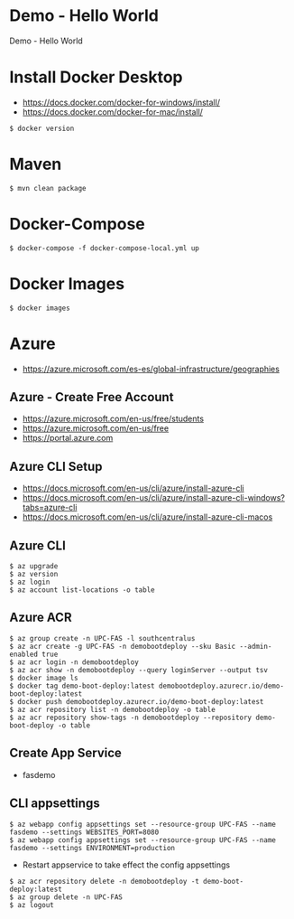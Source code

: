 # Demo - Hello World
Demo - Hello World

# Install Docker Desktop
- https://docs.docker.com/docker-for-windows/install/
- https://docs.docker.com/docker-for-mac/install/
```
$ docker version
```

# Maven
```
$ mvn clean package
```

# Docker-Compose
```
$ docker-compose -f docker-compose-local.yml up
```

# Docker Images
```
$ docker images
```

# Azure
- https://azure.microsoft.com/es-es/global-infrastructure/geographies

## Azure - Create Free Account
- https://azure.microsoft.com/en-us/free/students
- https://azure.microsoft.com/en-us/free
- https://portal.azure.com

## Azure CLI Setup
- https://docs.microsoft.com/en-us/cli/azure/install-azure-cli
- https://docs.microsoft.com/en-us/cli/azure/install-azure-cli-windows?tabs=azure-cli
- https://docs.microsoft.com/en-us/cli/azure/install-azure-cli-macos

## Azure CLI
```
$ az upgrade
$ az version
$ az login
$ az account list-locations -o table
```

## Azure ACR
```
$ az group create -n UPC-FAS -l southcentralus
$ az acr create -g UPC-FAS -n demobootdeploy --sku Basic --admin-enabled true
$ az acr login -n demobootdeploy
$ az acr show -n demobootdeploy --query loginServer --output tsv
$ docker image ls
$ docker tag demo-boot-deploy:latest demobootdeploy.azurecr.io/demo-boot-deploy:latest
$ docker push demobootdeploy.azurecr.io/demo-boot-deploy:latest
$ az acr repository list -n demobootdeploy -o table
$ az acr repository show-tags -n demobootdeploy --repository demo-boot-deploy -o table
```

## Create App Service
- fasdemo

## CLI appsettings
```
$ az webapp config appsettings set --resource-group UPC-FAS --name fasdemo --settings WEBSITES_PORT=8080
$ az webapp config appsettings set --resource-group UPC-FAS --name fasdemo --settings ENVIRONMENT=production
```
- Restart appservice to take effect the config appsettings
```
$ az acr repository delete -n demobootdeploy -t demo-boot-deploy:latest
$ az group delete -n UPC-FAS
$ az logout
```